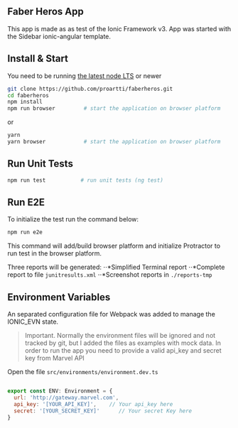 ## Faber Heros App

This app is made as as test of the Ionic Framework v3.
App was started with the Sidebar ionic-angular template.

## Install & Start

You need to be running [the latest node LTS](https://nodejs.org/en/download/) or newer

```bash
git clone https://github.com/proartti/faberheros.git
cd faberheros
npm install
npm run browser         # start the application on browser platform
```
or
```bash
yarn
yarn browser            # start the application on browser platform
```

## Run Unit Tests
```bash
npm run test           # run unit tests (ng test)
```

## Run E2E

To initialize the test run the command below:

```bash
npm run e2e
```

This command will add/build browser platform and initialize Protractor to run test in the browser platform.

Three reports will be generated:
⋅⋅*Simplified Terminal report
⋅⋅*Complete report to file `junitresults.xml`
⋅⋅*Screenshot reports in `./reports-tmp`

## Environment Variables

An separated configuration file for Webpack was added to manage the IONIC_EVN state.

> Important. Normally the environment files will be ignored and not tracked by git, but I added the files as examples with mock data. In order to run the app you need to provide a valid api_key and secret key from Marvel API

Open the file `src/environments/environment.dev.ts`

```javascript

export const ENV: Environment = {
  url: 'http://gateway.marvel.com',
  api_key: '[YOUR_API_KEY]',    // Your api_key here
  secret: '[YOUR_SECRET_KEY]'      // Your secret Key here
}

```
